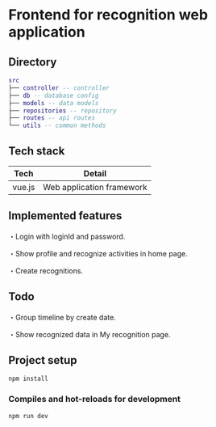 # Frontend for recognition web application

## Directory

``` lua
src
├── controller -- controller
├── db -- database config
├── models -- data models
├── repositories -- repository
├── routes -- api routes
└── utils -- common methods
```
## Tech stack

| Tech                 | Detail                         |
| -------------------- | --------------------------- |
| vue.js              | Web application framework   |

## Implemented features

・Login with loginId and password.

・Show profile and recognize activities in home page.

・Create recognitions.

## Todo
・Group timeline by create date.

・Show recognized data in My recognition page.

## Project setup
```
npm install
```

### Compiles and hot-reloads for development
```
npm run dev
```